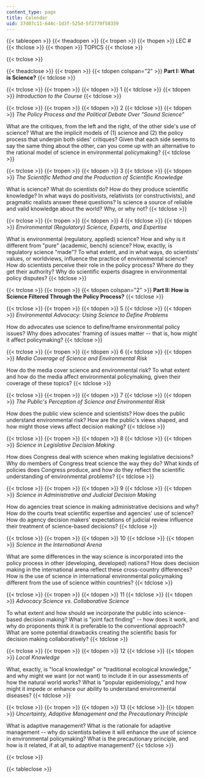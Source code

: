 ```yaml
---
content_type: page
title: Calendar
uid: 37d07c11-644c-1d3f-525d-5f2770f58359
---
```


{{< tableopen >}}
{{< theadopen >}}
{{< tropen >}}
{{< thopen >}}
LEC #
{{< thclose >}}
{{< thopen >}}
TOPICS
{{< thclose >}}

{{< trclose >}}

{{< theadclose >}}
{{< tropen >}}
{{< tdopen colspan="2" >}}
**Part I: What is Science?**
{{< tdclose >}}

{{< trclose >}}
{{< tropen >}}
{{< tdopen >}}
1
{{< tdclose >}}
{{< tdopen >}}
_Introduction to the Course_
{{< tdclose >}}

{{< trclose >}}
{{< tropen >}}
{{< tdopen >}}
2
{{< tdclose >}}
{{< tdopen >}}
_The Policy Process and the Political Debate Over "Sound Science"_  
  
What are the critiques, from the left and the right, of the other side's use of science? What are the implicit models of (1) science and (2) the policy process that underpin both sides' critiques? Given that each side seems to say the same thing about the other, can you come up with an alternative to the rational model of science in environmental policymaking?
{{< tdclose >}}

{{< trclose >}}
{{< tropen >}}
{{< tdopen >}}
3
{{< tdclose >}}
{{< tdopen >}}
_The Scientific Method and the Production of Scientific Knowledge_  
  
What is science? What do scientists do? How do they produce scientific knowledge? In what ways do positivists, relativists (or constructivists), and pragmatic realists answer these questions? Is science a source of reliable and valid knowledge about the world? Why, or why not?
{{< tdclose >}}

{{< trclose >}}
{{< tropen >}}
{{< tdopen >}}
4
{{< tdclose >}}
{{< tdopen >}}
_Environmental (Regulatory) Science, Experts, and Expertise_  
  
What is environmental (regulatory, applied) science? How and why is it different from "pure" (academic, bench) science? How, exactly, is regulatory science "made"? To what extent, and in what ways, do scientists' values, or worldviews, influence the practice of environmental science? How do scientists perceive their role in the policy process? Where do they get their authority? Why do scientific experts disagree in environmental policy disputes?
{{< tdclose >}}

{{< trclose >}}
{{< tropen >}}
{{< tdopen colspan="2" >}}
**Part II: How is Science Filtered Through the Policy Process?**
{{< tdclose >}}

{{< trclose >}}
{{< tropen >}}
{{< tdopen >}}
5
{{< tdclose >}}
{{< tdopen >}}
_Environmental Advocacy: Using Science to Define Problems_  
  
How do advocates use science to define/frame environmental policy issues? Why does advocates' framing of issues matter -- that is, how might it affect policymaking?
{{< tdclose >}}

{{< trclose >}}
{{< tropen >}}
{{< tdopen >}}
6
{{< tdclose >}}
{{< tdopen >}}
_Media Coverage of Science and Environmental Risk_  
  
How do the media cover science and environmental risk? To what extent and how do the media affect environmental policymaking, given their coverage of these topics?
{{< tdclose >}}

{{< trclose >}}
{{< tropen >}}
{{< tdopen >}}
7
{{< tdclose >}}
{{< tdopen >}}
_The Public's Perception of Science and Environmental Risk_  
  
How does the public view science and scientists? How does the public understand environmental risk? How are the public's views shaped, and how might those views affect decision making?
{{< tdclose >}}

{{< trclose >}}
{{< tropen >}}
{{< tdopen >}}
8
{{< tdclose >}}
{{< tdopen >}}
_Science in Legislative Decision Making_  
  
How does Congress deal with science when making legislative decisions? Why do members of Congress treat science the way they do? What kinds of policies does Congress produce, and how do they reflect the scientific understanding of environmental problems?
{{< tdclose >}}

{{< trclose >}}
{{< tropen >}}
{{< tdopen >}}
9
{{< tdclose >}}
{{< tdopen >}}
_Science in Administrative and Judicial Decision Making_  
  
How do agencies treat science in making administrative decisions and why? How do the courts treat scientific expertise and agencies' use of science? How do agency decision makers' expectations of judicial review influence their treatment of science-based decisions?
{{< tdclose >}}

{{< trclose >}}
{{< tropen >}}
{{< tdopen >}}
10
{{< tdclose >}}
{{< tdopen >}}
_Science in the International Arena_  
  
What are some differences in the way science is incorporated into the policy process in other (developing, developed) nations? How does decision making in the international arena reflect these cross-country differences? How is the use of science in international environmental policymaking different from the use of science within countries?
{{< tdclose >}}

{{< trclose >}}
{{< tropen >}}
{{< tdopen >}}
11
{{< tdclose >}}
{{< tdopen >}}
_Advocacy Science vs. Collaborative Science_  
  
To what extent and how should we incorporate the public into science-based decision making? What is "joint fact finding" -- how does it work, and why do proponents think it is preferable to the conventional approach? What are some potential drawbacks creating the scientific basis for decision making collaboratively?
{{< tdclose >}}

{{< trclose >}}
{{< tropen >}}
{{< tdopen >}}
12
{{< tdclose >}}
{{< tdopen >}}
_Local Knowledge_  
  
What, exactly, is "local knowledge" or "traditional ecological knowledge," and why might we want (or not want) to include it in our assessments of how the natural world works? What is "popular epidemiology," and how might it impede or enhance our ability to understand environmental diseases?
{{< tdclose >}}

{{< trclose >}}
{{< tropen >}}
{{< tdopen >}}
13
{{< tdclose >}}
{{< tdopen >}}
_Uncertainty, Adaptive Management and the Precautionary Principle_  
  
What is adaptive management? What is the rationale for adaptive management -- why do scientists believe it will enhance the use of science in environmental policymaking? What is the precautionary principle, and how is it related, if at all, to adaptive management?
{{< tdclose >}}

{{< trclose >}}

{{< tableclose >}}